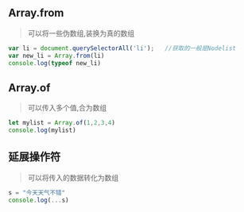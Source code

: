 ## Array.from
> 可以将一些伪数组,装换为真的数组
```js
var li = document.querySelectorAll('li');   //获取的一般是Nodelist
var new_li = Array.from(li)
console.log(typeof new_li)
```

## Array.of
>可以传入多个值,合为数组
```js
let mylist = Array.of(1,2,3,4)
console.log(mylist)
```

## 延展操作符
> 可以将传入的数据转化为数组
```js
s = "今天天气不错"
console.log(...s)
```
